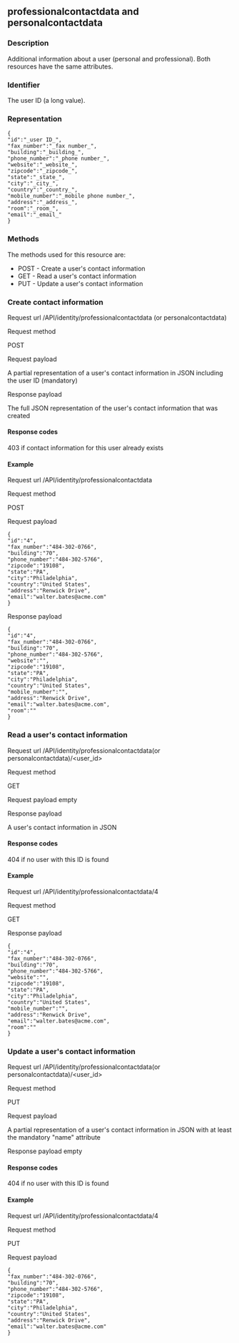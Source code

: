 ## professionalcontactdata and personalcontactdata

### Description

Additional information about a user (personal and professional). Both resources have the same attributes.

### Identifier

The user ID (a long value).

### Representation

    {
    "id":"_user ID_",
    "fax_number":"_fax number_",
    "building":"_building_",
    "phone_number":"_phone number_",
    "website":"_website_",
    "zipcode":"_zipcode_",
    "state":"_state_",
    "city":"_city_",
    "country":"_country_",
    "mobile_number":"_mobile phone number_",
    "address":"_address_",
    "room":"_room_",
    "email":"_email_"
    }

### Methods

The methods used for this resource are:

* POST - Create a user's contact information
* GET - Read a user's contact information
* PUT - Update a user's contact information

### Create contact information
Request url
/API/identity/professionalcontactdata (or personalcontactdata)

Request method

POST

Request payload

A partial representation of a user's contact information in JSON including the user ID (mandatory)

Response payload

The full JSON representation of the user's contact information that was created

#### Response codes

403 if contact information for this user already exists

#### Example
Request url
/API/identity/professionalcontactdata

Request method

POST

Request payload

    {
    "id":"4",
    "fax_number":"484-302-0766",
    "building":"70",
    "phone_number":"484-302-5766",
    "zipcode":"19108",
    "state":"PA",
    "city":"Philadelphia",
    "country":"United States",
    "address":"Renwick Drive",
    "email":"walter.bates@acme.com"
    }

Response payload

    {
    "id":"4",
    "fax_number":"484-302-0766",
    "building":"70",
    "phone_number":"484-302-5766",
    "website":"",
    "zipcode":"19108",
    "state":"PA",
    "city":"Philadelphia",
    "country":"United States",
    "mobile_number":"",
    "address":"Renwick Drive",
    "email":"walter.bates@acme.com",
    "room":""
    }

### Read a user's contact information
Request url
/API/identity/professionalcontactdata(or personalcontactdata)/<user\_id\>

Request method

GET

Request payload
empty

Response payload

A user's contact information in JSON

#### Response codes

404 if no user with this ID is found

#### Example
Request url
/API/identity/professionalcontactdata/4

Request method

GET

Response payload

    {
    "id":"4",
    "fax_number":"484-302-0766",
    "building":"70",
    "phone_number":"484-302-5766",
    "website":"",
    "zipcode":"19108",
    "state":"PA",
    "city":"Philadelphia",
    "country":"United States",
    "mobile_number":"",
    "address":"Renwick Drive",
    "email":"walter.bates@acme.com",
    "room":""
    }

### Update a user's contact information
Request url
/API/identity/professionalcontactdata(or personalcontactdata)/<user\_id\>

Request method

PUT

Request payload

A partial representation of a user's contact information in JSON with at least the mandatory "name" attribute

Response payload
empty

#### Response codes

404 if no user with this ID is found

#### Example
Request url
/API/identity/professionalcontactdata/4

Request method

PUT

Request payload

    {
    "fax_number":"484-302-0766",
    "building":"70",
    "phone_number":"484-302-5766",
    "zipcode":"19108",
    "state":"PA",
    "city":"Philadelphia",
    "country":"United States",
    "address":"Renwick Drive",
    "email":"walter.bates@acme.com"
    }